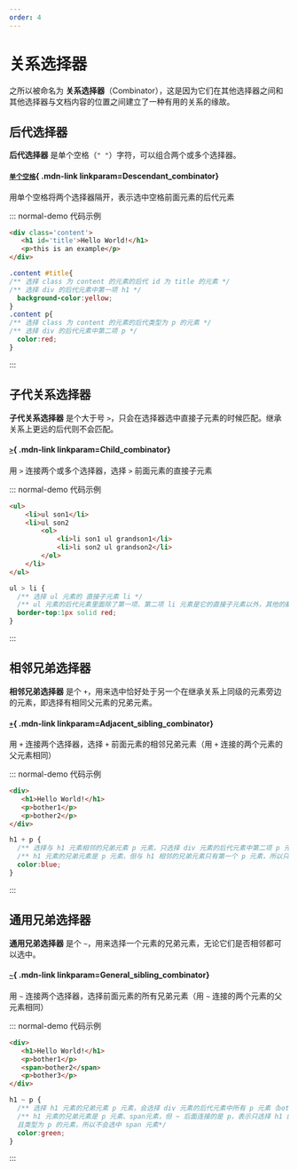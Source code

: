 ```yaml
---
order: 4
---
```



# 关系选择器
之所以被命名为 **关系选择器**（Combinator），这是因为它们在其他选择器之间和其他选择器与文档内容的位置之间建立了一种有用的关系的缘故。  

## 后代选择器
**后代选择器** 是单个空格（```" "```）字符，可以组合两个或多个选择器。   
<Mcard>

#### [`单个空格`][zh-link]{ .mdn-link linkparam=Descendant_combinator}
用单个空格将两个选择器隔开，表示选中空格前面元素的后代元素
</Mcard> 

::: normal-demo 代码示例

```html
<div class='content'>
   <h1 id='title'>Hello World!</h1>
   <p>this is an example</p>
</div>
```

```css
.content #title{
/** 选择 class 为 content 的元素的后代 id 为 title 的元素 */
/** 选择 div 的后代元素中第一项 h1 */
  background-color:yellow;
}
.content p{
/** 选择 class 为 content 的元素的后代类型为 p 的元素 */
/** 选择 div 的后代元素中第二项 p */
  color:red;
}
```
:::     

## 子代关系选择器  
**子代关系选择器** 是个大于号 ```>```，只会在选择器选中直接子元素的时候匹配。继承关系上更远的后代则不会匹配。
<Mcard>

#### [`>`][zh-link]{ .mdn-link linkparam=Child_combinator}
用 `>` 连接两个或多个选择器，选择 `>` 前面元素的直接子元素
</Mcard>

::: normal-demo 代码示例

```html
<ul>
    <li>ul son1</li>
    <li>ul son2
        <ol>
            <li>li son1 ul grandson1</li>
            <li>li son2 ul grandson2</li>
        </ol>
    </li>
</ul>
```

```css
ul > li {
  /** 选择 ul 元素的 直接子元素 li */
  /** ul 元素的后代元素里面除了第一项、第二项 li 元素是它的直接子元素以外，其他的都不是直接子元素，所以不会被选中 */
  border-top:1px solid red;
} 
```
:::       

## 相邻兄弟选择器
**相邻兄弟选择器** 是个 ```+```，用来选中恰好处于另一个在继承关系上同级的元素旁边的元素，即选择有相同父元素的兄弟元素。 
<Mcard>

#### [`+`][zh-link]{ .mdn-link linkparam=Adjacent_sibling_combinator}
用 `+` 连接两个选择器，选择 `+` 前面元素的相邻兄弟元素（用 `+` 连接的两个元素的父元素相同）
</Mcard>


::: normal-demo 代码示例

```html
<div>
   <h1>Hello World!</h1>
   <p>bother1</p>
   <p>bother2</p>
</div>
```

```css
h1 + p {
  /** 选择与 h1 元素相邻的兄弟元素 p 元素，只选择 div 元素的后代元素中第二项 p 元素（bother1） */
  /** h1 元素的兄弟元素是 p 元素，但与 h1 相邻的兄弟元素只有第一个 p 元素，所以只会选中第一个 p 元素 （bother1）*/
  color:blue;
} 
```
:::  

## 通用兄弟选择器
**通用兄弟选择器** 是个 ```~```，用来选择一个元素的兄弟元素，无论它们是否相邻都可以选中。
<Mcard>

#### [`~`][zh-link]{ .mdn-link linkparam=General_sibling_combinator}
用 `~` 连接两个选择器，选择前面元素的所有兄弟元素（用 `~` 连接的两个元素的父元素相同）
</Mcard>


::: normal-demo 代码示例

```html
<div>
   <h1>Hello World!</h1>
   <p>bother1</p>
   <span>bother2</span>
   <p>bother3</p>
</div>
```

```css
h1 ~ p {
  /** 选择 h1 元素的兄弟元素 p 元素，会选择 div 元素的后代元素中所有 p 元素（bother1，bother3） */
  /** h1 元素的兄弟元素是 p 元素、span元素，但 ~ 后面连接的是 p，表示只选择 h1 的兄弟元素
  且类型为 p 的元素，所以不会选中 span 元素*/
  color:green;
} 
```
:::      


[zh-link]:https://developer.mozilla.org/zh-CN/docs/Web/CSS/
[en-link]:https://developer.mozilla.org/en-US/docs/Web/CSS/
